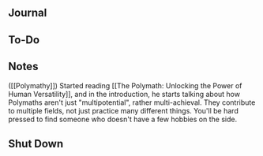 ## Journal


## To-Do



## Notes
([[Polymathy]]) Started reading [[The Polymath: Unlocking the Power of Human Versatility]], and in the introduction, he starts talking about how Polymaths aren't just "multipotential", rather multi-achieval. They contribute to multiple fields, not just practice many different things. You'll be hard pressed to find someone who doesn't have a few hobbies on the side. 


## Shut Down
